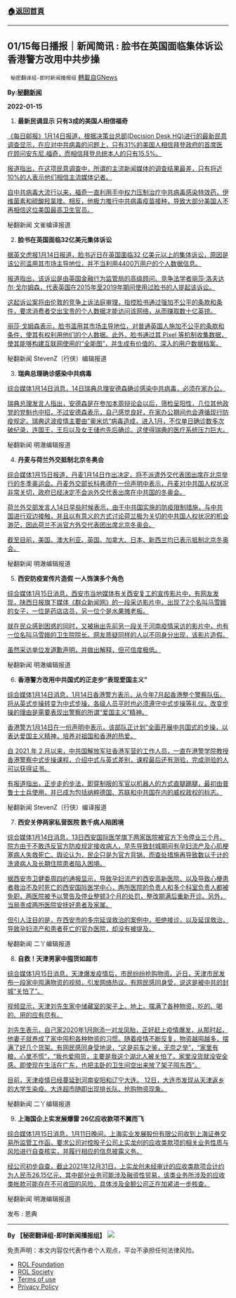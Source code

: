 ###  [:house:返回首頁](https://github.com/ourhimalayas/txt)
---


## 01/15每日播报｜新闻简讯 : 脸书在英国面临集体诉讼 香港警方改用中共步操
` 秘密翻译组-即时新闻播报组` [轉載自GNews](https://gnews.org/zh-hans/1862688/)

**By:[秘翻新闻](https://gtv.org/video/id=61e28c17a6dfdd603154acfb)**

**2022-01-15**

1. **最新民调显示 只有3成的美国人相信福奇**

[《每日邮报》1月14日报道，根据决策台总部(Decision Desk HQ)进行的最新民意调查显示，在应对中共病毒的问题上，只有31%的美国人相信拜登政府的首席医疗顾问安东尼.福奇，而相信拜登总统本人的只有15.5%。](https://www.dailymail.co.uk/news/article-10398941/Only-31-percent-Americans-trust-Faucis-COVID-advice-dire-poll-administration.html)

[报道指出，在这项民意调查中，所谓的主流新闻媒体的调查结果最差，只有将近10%的人表示他们相信主流媒体记者。](https://www.dailymail.co.uk/news/article-10398941/Only-31-percent-Americans-trust-Faucis-COVID-advice-dire-poll-administration.html)

[自中共病毒大流行以来，福奇一直利用手中权力压制治疗中共病毒感染特效药，伊维菌素和硫酸羟氯喹。相反，他极力推行中共病毒疫苗接种，导致大部分美国人不再相信这位美国最高卫生官员。](https://www.dailymail.co.uk/news/article-10398941/Only-31-percent-Americans-trust-Faucis-COVID-advice-dire-poll-administration.html)

秘翻新闻 文雀编译报道

2. **脸书在英国面临32亿美元集体诉讼**

[据英文虎报1月14日报道，脸书近日在英国面临32 亿美元以上的集体诉讼，原因是该公司滥用其市场主导地位，并不当利用4400万用户的个人数据信息。](https://www.thestandard.com.hk/breaking-news/section/2/185938/Facebook-faces-US$3.2bn-UK-class-action-over-market-dominance%C2%A0)

[报道指出，该诉讼是由英国金融行为监管局的高级顾问、竞争法学者丽莎·洛夫达尔·戈尔姆森，代表英国在2015年至2019年期间使用过脸书的人提起该诉讼。](https://www.thestandard.com.hk/breaking-news/section/2/185938/Facebook-faces-US$3.2bn-UK-class-action-over-market-dominance%C2%A0)

[这起诉讼案将由伦敦的竞争上诉法庭审理，指控脸书通过强加不公平的条款和条件，要求消费者交出宝贵的个人数据才能访问该网络，从而赚取数十亿英镑。](https://www.thestandard.com.hk/breaking-news/section/2/185938/Facebook-faces-US$3.2bn-UK-class-action-over-market-dominance%C2%A0)

[丽莎·戈姆森表示，脸书滥用其市场主导地位，对普通英国人施加不公平的条款和条件，使其有权利用他们的个人数据。此外，脸书通过其 Pixel 等机制收集数据，使其能够构建互联网使用的“全能图”，并生成有价值的、深入的用户数据档案。](https://www.thestandard.com.hk/breaking-news/section/2/185938/Facebook-faces-US$3.2bn-UK-class-action-over-market-dominance%C2%A0)

秘翻新闻 StevenZ（行侠）编辑报道

3. **瑞典总理确诊感染中共病毒**

[综合媒体1月14日消息，14日瑞典总理安德森确诊感染中共病毒，必须在家办公。](https://news.cts.com.tw/cts/international/202201/202201142068832.html?utm_source=yahoo&amp;utm_medium=3rd&amp;utm_campaign=channel&amp;utm_content=view_source%20https://www.ettoday.net/news/20220114/2169601.htm)

[瑞典总理发言人指出，安德森是在参加本周辩论会以后，筛检呈阳性，几位其他政党的党魁也中招，不过安德森表示，自己感觉良好，在家办公期间也会遵循现行防疫规定。瑞典这波疫情主要由”奥米炕“病毒造成，进入1月，不仅单日确诊数多次破纪录，连国王，王后以及女王储也先后确诊。这使得瑞典的医疗系统压力巨大。](https://news.cts.com.tw/cts/international/202201/202201142068832.html?utm_source=yahoo&amp;utm_medium=3rd&amp;utm_campaign=channel&amp;utm_content=view_source%20https://www.ettoday.net/news/20220114/2169601.htm)

秘翻新闻 明澈编辑报道

4. **丹麦与荷兰外交抵制北京冬奥会**

[综合媒体1月15日报道，丹麦1月14日作出决定，将不派遣外交代表团出席在北京举行的冬季奥运会。丹麦外交部长科弗德在一份声明中表示，丹麦对中共国人权状况非常关切，政府已经决定不会派外交代表出席在中共国的冬奥会。](https://udn.com/news/story/6809/6035216%20https://www.rfi.fr/tw/%E4%B8%AD%E5%9C%8B/20220114-%E4%B8%B9%E9%BA%A5%E5%A4%96%E4%BA%A4%E6%8A%B5%E5%88%B6%E4%B8%AD%E5%9C%8B%E5%86%AC%E5%A5%A7%E6%9C%83)

[荷兰外交部发言人14日早些时候表示，由于中共国实施的防疫限制措施，与中共国进行双边接触，并且以有意义的方式讨论荷兰极为关切的中共国人权状况的机会渺茫，因此荷兰不派官方外交代表团出席北京冬奥会。](https://udn.com/news/story/6809/6035216%20https://www.rfi.fr/tw/%E4%B8%AD%E5%9C%8B/20220114-%E4%B8%B9%E9%BA%A5%E5%A4%96%E4%BA%A4%E6%8A%B5%E5%88%B6%E4%B8%AD%E5%9C%8B%E5%86%AC%E5%A5%A7%E6%9C%83)

[截至目前，美国、澳大利亚、英国、加拿大、日本、新西兰均已表示抵制北京冬奥会。](https://udn.com/news/story/6809/6035216%20https://www.rfi.fr/tw/%E4%B8%AD%E5%9C%8B/20220114-%E4%B8%B9%E9%BA%A5%E5%A4%96%E4%BA%A4%E6%8A%B5%E5%88%B6%E4%B8%AD%E5%9C%8B%E5%86%AC%E5%A5%A7%E6%9C%83)

秘翻新闻 明澈编辑报道

5. **西安防疫宣传片造假 一人饰演多个角色**

[综合媒体1月15日消息，西安市当地媒体有关西安复工的宣传影片中，有网友发现，陕西日报旗下媒体《群众新闻网》的一段采访影片中，出现了2个名叫马雪娥的女子，一位是药店店员，另一位个是水果摊老板。](https://www.nownews.com/news/5687973%20https://www.msn.com/zh-tw/news/world/%E4%B8%AD%E5%9C%8B%E9%98%B2%E7%96%AB%E5%AE%A3%E5%82%B3%E7%89%87%E9%81%AD%E7%96%91%E9%80%A0%E5%81%87-%E7%95%B6%E5%B1%80%E6%BE%84%E6%B8%85/ar-AASNrKC)

[就在民众感到困惑的同时，又被揪出先前另一段关于河南疫情采访的影片中，也有一位名叫马雪娥的卫生院院长。网友质疑同样的人以不同身分出现，该影片造假。](https://www.nownews.com/news/5687973%20https://www.msn.com/zh-tw/news/world/%E4%B8%AD%E5%9C%8B%E9%98%B2%E7%96%AB%E5%AE%A3%E5%82%B3%E7%89%87%E9%81%AD%E7%96%91%E9%80%A0%E5%81%87-%E7%95%B6%E5%B1%80%E6%BE%84%E6%B8%85/ar-AASNrKC)

[虽然采访单位发道歉声明，并做出解释，但可信度极低。](https://www.nownews.com/news/5687973%20https://www.msn.com/zh-tw/news/world/%E4%B8%AD%E5%9C%8B%E9%98%B2%E7%96%AB%E5%AE%A3%E5%82%B3%E7%89%87%E9%81%AD%E7%96%91%E9%80%A0%E5%81%87-%E7%95%B6%E5%B1%80%E6%BE%84%E6%B8%85/ar-AASNrKC)

秘翻新闻 明澈编辑报道

6. **香港警方改用中共国式的正走步“表现爱国主义”**

[综合媒体1月14日消息，1月14日香港警方表示，从今年7月起香港整个警察队伍，将从英式步操转变为中式步操，各级人员平时也必须遵守中式步操等礼仪。改变步操的理由是需要表现出警察的所谓“爱国主义”精神。](https://hongkongfp.com/2022/01/14/hong-kong-police-switch-to-chinese-style-goose-stepping-to-show-patriotism/%20https://www.ftvnews.com.tw/news/detail/2022113W0199)

[香港警方1月14日在一份声明中表示，该部队正计划”全面开展中共国式的步操，以表达爱国主义精神，培养对祖国和香港的热爱。](https://hongkongfp.com/2022/01/14/hong-kong-police-switch-to-chinese-style-goose-stepping-to-show-patriotism/%20https://www.ftvnews.com.tw/news/detail/2022113W0199)

[自 2021 年 2 月以来，中共国解放军驻香港军营的工作人员，一直在港警学院教授香港警察中式步操课程，介绍中式与英式差别，课程最后还有测验，完成测验的人可以获得证书。](https://hongkongfp.com/2022/01/14/hong-kong-police-switch-to-chinese-style-goose-stepping-to-show-patriotism/%20https://www.ftvnews.com.tw/news/detail/2022113W0199)

[有报道指出，正步走的步法，即穿制服的军官以机器人的方式直腿踢腿，最初由普鲁士士兵使用，并已成为包括纳粹德国、苏联和中共国在内的威权政权的标志。](https://hongkongfp.com/2022/01/14/hong-kong-police-switch-to-chinese-style-goose-stepping-to-show-patriotism/%20https://www.ftvnews.com.tw/news/detail/2022113W0199)

秘翻新闻 StevenZ（行侠）编译报道

7. **西安关停两家私营医院 数千病人陷困境**

[综合媒体1月14日消息，13日西安国际医学旗下两家医院被官方下令停业三个月，院方由于不敢违反官方防疫规定接收病人，早先导致封城期间有孕妇流产及心肌梗塞病人失救死亡。舆论认为，民企只是为官方背锅，而查处措施再导致数以千计的洗肾病人及长期住院患者陷入困境。](https://m.ntdtv.com/gb/2022/01/14/a103321260.html%20https://www.rfa.org/cantonese/news/hospital-01142022072200.html)

[据西安市卫健委周四的通报显示，导致孕妇流产的西安高新医院、以及导致心梗患者救治不及时死亡的西安国际医学中心，两所医院的负责人和多个科室负责人都被免职，两医院被予以警告及停业整顿3个月的处罚，整改期满后重新开诊。另外，当局责成两所医院安抚好患者及家属。](https://m.ntdtv.com/gb/2022/01/14/a103321260.html%20https://www.rfa.org/cantonese/news/hospital-01142022072200.html)

[但引人注目的是，在西安市的多宗延误救治的案例中，拒绝接诊，以及延误救治，导致孕妇流产和患者死亡的官办医院，却没有被提及。](https://m.ntdtv.com/gb/2022/01/14/a103321260.html%20https://www.rfa.org/cantonese/news/hospital-01142022072200.html)

秘翻新闻 二丫编辑报道

8. **自救！天津男家中囤货如超市**

[综合媒体1月15日消息，天津爆发疫情后，市民纷纷抢购物资。近日，天津市民发布一段家中囤满物资的视频，引发网络热议。有网民感同身受，说这是被中共的封城“关怕了”。](https://www.epochtimes.com/b5/22/1/14/n13503614.htm%20https://m.ntdtv.com/gb/2022/01/14/a103320677.html)

[视频显示，天津刘先生家中储藏室的架子上、地上，摆满了各种物资，吃的、喝的、用的应有尽有。](https://www.epochtimes.com/b5/22/1/14/n13503614.htm%20https://m.ntdtv.com/gb/2022/01/14/a103320677.html)

[刘先生表示，自己家2020年1月刚添一对龙凤胎，正好赶上疫情爆发，从那时起，他妻子就养成了家中囤积各种物资的习惯。随着疫情不断反复，物资越囤越多，摆满了好几个货架。有网民感同身受地说，“这是前车之鉴，无奈之举”，“家里有粮，心里不慌”，“我也爱囤货，主要是我这个湖北人被关怕了，家里没货就没安全感。即使现在生活在广东，也把主卧的卫生间空出来放了架子囤东西”。](https://www.epochtimes.com/b5/22/1/14/n13503614.htm%20https://m.ntdtv.com/gb/2022/01/14/a103320677.html)

[目前，天津疫情已经蔓延到河南安阳和辽宁大连。 12日，大连市发现从天津返乡的大学生染疫。大连超市随即出现排长队、抢购物资现象。](https://www.epochtimes.com/b5/22/1/14/n13503614.htm%20https://m.ntdtv.com/gb/2022/01/14/a103320677.html)

秘翻新闻 二丫编辑报道

9. **上海国企上实发展爆雷 26亿应收款项不翼而飞**

[综合媒体1月15日消息，1月11日晚间，上海实业发展股份有限公司收到上海证券交易所监管工作函，要求公司对控股子公司上实龙创的应收类款项的相关业务性质与风险进行自查核实，并履行相应的信息披露义务。](https://cj.sina.com.cn/articles/view/6241116541/173ffe17d01900zmqd%20https://inf.news/economy/fdb2fc4d956d5ed1e78f961c29ccd7af.html)

[经公司初步自查，截止2021年12月31日，上实龙创未经审计的应收类款项合计约为人民币26.15亿元，其中部分业务可能涉及融资性贸易，该类业务所涉及的应收类帐款可能存在不可收回的风险，具体涉及金额公司正在加紧进一步核查。](https://cj.sina.com.cn/articles/view/6241116541/173ffe17d01900zmqd%20https://inf.news/economy/fdb2fc4d956d5ed1e78f961c29ccd7af.html)

秘翻新闻 明澈编辑报道

发布 : 恩典

* * *

**By 【秘密翻译组-即时新闻播报组】**
![](https://assets.gnews.org/wp-content/uploads/2022/01/截圖-2021-12-28-00.48.35.png)
 

免责声明：本文内容仅代表作者个人观点，平台不承担任何法律风险。

- [ROL Foundation](https://rolfoundation.org/)
- [ROL Society](https://rolsociety.org/)
- [Terms of use](https://gnews.org/terms-of-use-3/)
- [Privacy Policy](https://gnews.org/privacy-policy/)
